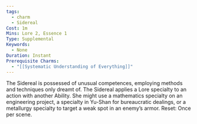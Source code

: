```yaml
---
tags:
  - charm
  - Sidereal
Cost: 1m
Mins: Lore 2, Essence 1
Type: Supplemental
Keywords:
  - None
Duration: Instant
Prerequisite Charms:
  - "[[Systematic Understanding of Everything]]"
---
```

The Sidereal is possessed of unusual competences, employing methods and techniques only dreamt of. The Sidereal applies a Lore specialty to an action with another Ability. She might use a mathematics specialty on an engineering project, a specialty in Yu-Shan for bureaucratic dealings, or a metallurgy specialty to target a weak spot in an enemy’s armor. Reset: Once per scene.